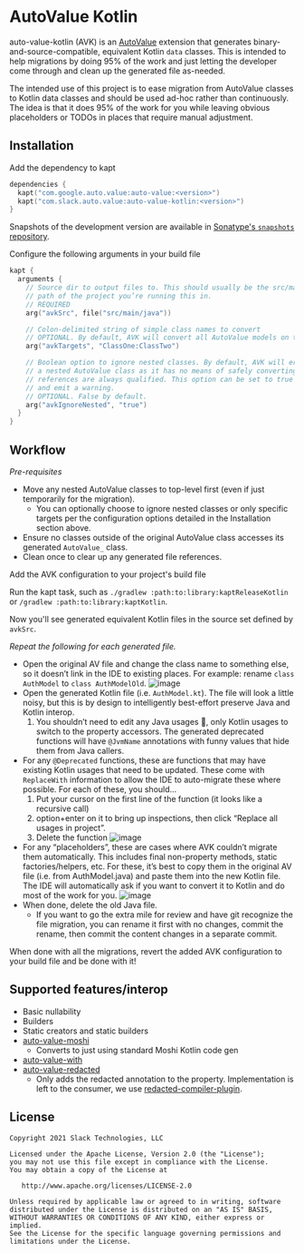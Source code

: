 AutoValue Kotlin
================

auto-value-kotlin (AVK) is an [AutoValue](https://github.com/google/auto) extension that generates
binary-and-source-compatible, equivalent Kotlin `data` classes. This is intended to help migrations
by doing 95% of the work and just letting the developer come through and clean up the generated file
as-needed.

The intended use of this project is to ease migration from AutoValue classes to Kotlin data classes
and should be used ad-hoc rather than continuously. The idea is that it does 95% of the work for you
while leaving obvious placeholders or TODOs in places that require manual adjustment.

## Installation

Add the dependency to kapt

```kotlin
dependencies {
  kapt("com.google.auto.value:auto-value:<version>")
  kapt("com.slack.auto.value:auto-value-kotlin:<version>")
}
```

Snapshots of the development version are available in [Sonatype's `snapshots` repository][snap].

Configure the following arguments in your build file

```kotlin
kapt {
  arguments {
    // Source dir to output files to. This should usually be the src/main/java or src/main/kotlin
    // path of the project you’re running this in.
    // REQUIRED
    arg("avkSrc", file("src/main/java"))

    // Colon-delimited string of simple class names to convert
    // OPTIONAL. By default, AVK will convert all AutoValue models on the compilation.
    arg("avkTargets", "ClassOne:ClassTwo")

    // Boolean option to ignore nested classes. By default, AVK will error out when it encounters
    // a nested AutoValue class as it has no means of safely converting the class since its
    // references are always qualified. This option can be set to true to make AVK just skip them
    // and emit a warning.
    // OPTIONAL. False by default.
    arg("avkIgnoreNested", "true")
  }
}
```

## Workflow

_Pre-requisites_
* Move any nested AutoValue classes to top-level first (even if just temporarily for the migration).
  * You can optionally choose to ignore nested classes or only specific targets per the configuration
    options detailed in the Installation section above.
* Ensure no classes outside of the original AutoValue class accesses its generated `AutoValue_` class.
* Clean once to clear up any generated file references.

Add the AVK configuration to your project's build file

Run the kapt task, such as `./gradlew :path:to:library:kaptReleaseKotlin` or `/gradlew :path:to:library:kaptKotlin`.

Now you'll see generated equivalent Kotlin files in the source set defined by `avkSrc`.

_Repeat the following for each generated file._
- Open the original AV file and change the class name to something else, so it doesn’t link in the IDE to existing places. For example: rename `class AuthModel` to `class AuthModelOld`.
![image](https://user-images.githubusercontent.com/1361086/137796491-8dc422a9-6d9b-4514-9c6c-758d51e6b216.png)
- Open the generated Kotlin file (i.e. `AuthModel.kt`). The file will look a little noisy, but this is by design to intelligently best-effort preserve Java and Kotlin interop.
    1. You shouldn’t need to edit any Java usages 🤞, only Kotlin usages to switch to the property accessors. The generated deprecated functions will have `@JvmName` annotations with funny values that hide them from Java callers.
- For any `@Deprecated` functions, these are functions that may have existing Kotlin usages that need to be updated. These come with `ReplaceWith` information to allow the IDE to auto-migrate these where possible. For each of these, you should…
    1. Put your cursor on the first line of the function (it looks like a recursive call)
    2. option+enter on it to bring up inspections, then click “Replace all usages in project”.
    3. Delete the function
![image](https://user-images.githubusercontent.com/1361086/137796511-a825ae37-ac75-49db-9356-6fefc9546e48.png)
- For any “placeholders”, these are cases where AVK couldn’t migrate them automatically. This includes final non-property methods, static factories/helpers, etc. For these, it’s best to copy them in the original AV file (i.e. from AuthModel.java) and paste them into the new Kotlin file. The IDE will automatically ask if you want to convert it to Kotlin and do most of the work for you.
![image](https://user-images.githubusercontent.com/1361086/137796529-566b1d7a-c3f8-4d45-8b9d-99dd2c9d5825.png)
- When done, delete the old Java file.
  - If you want to go the extra mile for review and have git recognize the file migration, you can rename it first with no changes, commit the rename, then commit the content changes in a separate commit.

When done with all the migrations, revert the added AVK configuration to your build file and be done with it!

## Supported features/interop

* Basic nullability
* Builders
* Static creators and static builders
* [auto-value-moshi](https://github.com/rharter/auto-value-moshi)
  * Converts to just using standard Moshi Kotlin code gen
* [auto-value-with](https://github.com/gabrielittner/auto-value-with)
* [auto-value-redacted](https://github.com/square/auto-value-redacted)
  * Only adds the redacted annotation to the property. Implementation is left to the consumer, we use [redacted-compiler-plugin](https://github.com/ZacSweers/redacted-compiler-plugin).

License
--------

    Copyright 2021 Slack Technologies, LLC

    Licensed under the Apache License, Version 2.0 (the "License");
    you may not use this file except in compliance with the License.
    You may obtain a copy of the License at

       http://www.apache.org/licenses/LICENSE-2.0

    Unless required by applicable law or agreed to in writing, software
    distributed under the License is distributed on an "AS IS" BASIS,
    WITHOUT WARRANTIES OR CONDITIONS OF ANY KIND, either express or implied.
    See the License for the specific language governing permissions and
    limitations under the License.


[snap]: https://oss.sonatype.org/content/repositories/snapshots/com/slack/auto/value/
